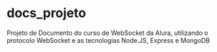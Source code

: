 # docs_projeto
 Projeto de Documento do curso de WebSocket da Alura, utilizando o protocolo WebSocket e as tecnologias Node.JS, Express e MongoDB 
